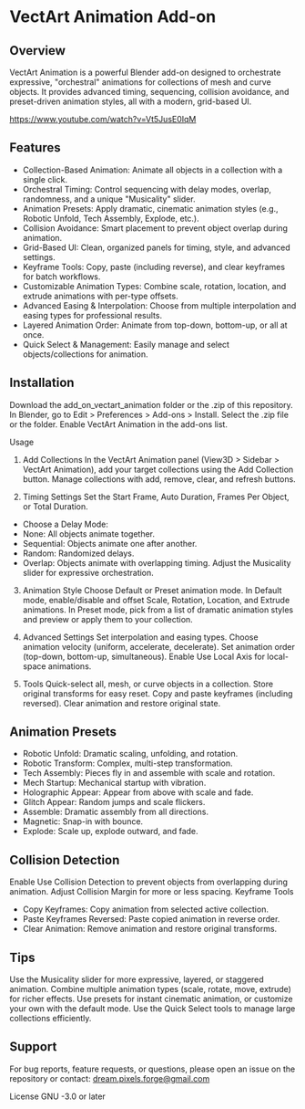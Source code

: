 # VectArt Animation Add-on

## Overview
VectArt Animation is a powerful Blender add-on designed to orchestrate expressive, "orchestral" animations for collections of mesh and curve objects. It provides advanced timing, sequencing, collision avoidance, and preset-driven animation styles, all with a modern, grid-based UI.

https://www.youtube.com/watch?v=Vt5JusE0IqM

## Features
- Collection-Based Animation: Animate all objects in a collection with a single click.
- Orchestral Timing: Control sequencing with delay modes, overlap, randomness, and a unique "Musicality" slider.
- Animation Presets: Apply dramatic, cinematic animation styles (e.g., Robotic Unfold, Tech Assembly, Explode, etc.).
- Collision Avoidance: Smart placement to prevent object overlap during animation.
- Grid-Based UI: Clean, organized panels for timing, style, and advanced settings.
- Keyframe Tools: Copy, paste (including reverse), and clear keyframes for batch workflows.
- Customizable Animation Types: Combine scale, rotation, location, and extrude animations with per-type offsets.
- Advanced Easing & Interpolation: Choose from multiple interpolation and easing types for professional results.
- Layered Animation Order: Animate from top-down, bottom-up, or all at once.
- Quick Select & Management: Easily manage and select objects/collections for animation.

## Installation
Download the add_on_vectart_animation folder or the .zip of this repository.
In Blender, go to Edit > Preferences > Add-ons > Install.
Select the .zip file or the folder.
Enable VectArt Animation in the add-ons list.

Usage
1. Add Collections
In the VectArt Animation panel (View3D > Sidebar > VectArt Animation), add your target collections using the Add Collection button.
Manage collections with add, remove, clear, and refresh buttons.

2. Timing Settings
Set the Start Frame, Auto Duration, Frames Per Object, or Total Duration.
- Choose a Delay Mode:
- None: All objects animate together.
- Sequential: Objects animate one after another.
- Random: Randomized delays.
- Overlap: Objects animate with overlapping timing.
Adjust the Musicality slider for expressive orchestration.

3. Animation Style
Choose Default or Preset animation mode.
In Default mode, enable/disable and offset Scale, Rotation, Location, and Extrude animations.
In Preset mode, pick from a list of dramatic animation styles and preview or apply them to your collection.

4. Advanced Settings
Set interpolation and easing types.
Choose animation velocity (uniform, accelerate, decelerate).
Set animation order (top-down, bottom-up, simultaneous).
Enable Use Local Axis for local-space animations.

5. Tools
Quick-select all, mesh, or curve objects in a collection.
Store original transforms for easy reset.
Copy and paste keyframes (including reversed).
Clear animation and restore original state.

## Animation Presets
- Robotic Unfold: Dramatic scaling, unfolding, and rotation.
- Robotic Transform: Complex, multi-step transformation.
- Tech Assembly: Pieces fly in and assemble with scale and rotation.
- Mech Startup: Mechanical startup with vibration.
- Holographic Appear: Appear from above with scale and fade.
- Glitch Appear: Random jumps and scale flickers.
- Assemble: Dramatic assembly from all directions.
- Magnetic: Snap-in with bounce.
- Explode: Scale up, explode outward, and fade.

## Collision Detection
Enable Use Collision Detection to prevent objects from overlapping during animation.
Adjust Collision Margin for more or less spacing.
Keyframe Tools
- Copy Keyframes: Copy animation from selected active collection.
- Paste Keyframes Reversed: Paste copied animation in reverse order.
- Clear Animation: Remove animation and restore original transforms.

## Tips
Use the Musicality slider for more expressive, layered, or staggered animation.
Combine multiple animation types (scale, rotate, move, extrude) for richer effects.
Use presets for instant cinematic animation, or customize your own with the default mode.
Use the Quick Select tools to manage large collections efficiently.

## Support
For bug reports, feature requests, or questions, please open an issue on the repository or contact: dream.pixels.forge@gmail.com

License
GNU -3.0 or later

